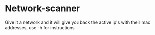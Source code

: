 # Network-scanner
Give it a network and it will give you back the active ip's with their mac addresses, use -h for instructions
